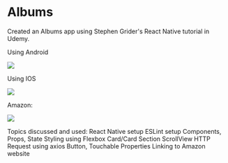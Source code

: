 # Albums

Created an Albums app using Stephen Grider's React Native tutorial in Udemy.

Using Android

![](http://i.imgur.com/S4E0TTy.png)

Using IOS

![](http://i.imgur.com/AVWXYiX.png)

Amazon:

![](http://i.imgur.com/s0roEn1.png)

Topics discussed and used:
React Native setup
ESLint setup
Components, Props, State
Styling using Flexbox
Card/Card Section
ScrollView
HTTP Request using axios
Button, Touchable Properties
Linking to Amazon website

